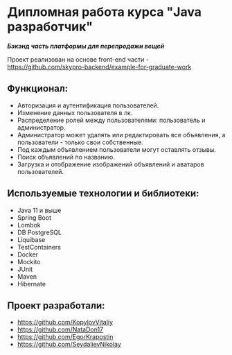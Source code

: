 # Дипломная работа курса "Java разработчик"
***Бэкэнд часть платформы для перепродажи вещей***

Проект реализован на основе front-end части - https://github.com/skypro-backend/example-for-graduate-work

## Функционал:
* Авторизация и аутентификация пользователей.
* Изменение данных пользователя в лк.
* Распределение ролей между пользователями: пользователь и администратор.
* Администратор может удалять или редактировать все объявления, а пользователи - только свои собственные.
* Под каждым объявлением пользователи могут оставлять отзывы.
* Поиск объявлений по названию.
* Загрузка и отображение изображений объявлений и аватаров пользователей.

## Используемые технологии и библиотеки:

- Java 11 и выше
- Spring Boot
- Lombok
- DB PostgreSQL
- Liquibase
- TestContainers
- Docker
- Mockito
- JUnit
- Maven
- Hibernate

## Проект разработали: 

- https://github.com/KopylovVitaliy
- https://github.com/NataDon17
- https://github.com/EgorKrapostin
- https://github.com/SeydalievNikolay